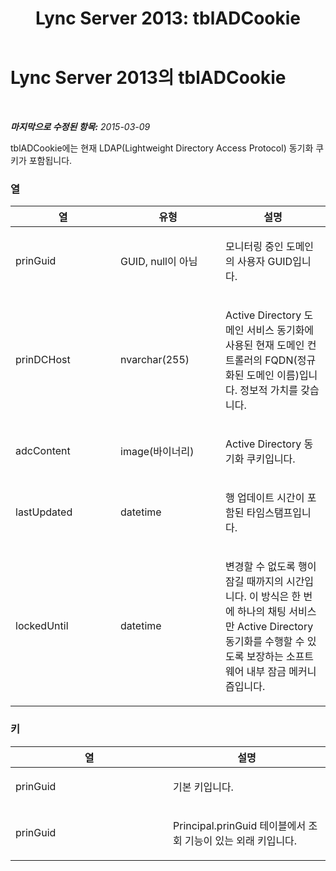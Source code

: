 ﻿---
title: 'Lync Server 2013: tblADCookie'
TOCTitle: tblADCookie
ms:assetid: 0a9102c4-47aa-40ea-8a0d-20e72ab09848
ms:mtpsurl: https://technet.microsoft.com/ko-kr/library/Gg558610(v=OCS.15)
ms:contentKeyID: 49302752
ms.date: 08/10/2015
mtps_version: v=OCS.15
ms.translationtype: HT
---

# Lync Server 2013의 tblADCookie

 

_**마지막으로 수정된 항목:** 2015-03-09_

tblADCookie에는 현재 LDAP(Lightweight Directory Access Protocol) 동기화 쿠키가 포함됩니다.

### 열

<table>
<colgroup>
<col style="width: 33%" />
<col style="width: 33%" />
<col style="width: 33%" />
</colgroup>
<thead>
<tr class="header">
<th>열</th>
<th>유형</th>
<th>설명</th>
</tr>
</thead>
<tbody>
<tr class="odd">
<td><p>prinGuid</p></td>
<td><p>GUID, null이 아님</p></td>
<td><p>모니터링 중인 도메인의 사용자 GUID입니다.</p></td>
</tr>
<tr class="even">
<td><p>prinDCHost</p></td>
<td><p>nvarchar(255)</p></td>
<td><p>Active Directory 도메인 서비스 동기화에 사용된 현재 도메인 컨트롤러의 FQDN(정규화된 도메인 이름)입니다. 정보적 가치를 갖습니다.</p></td>
</tr>
<tr class="odd">
<td><p>adcContent</p></td>
<td><p>image(바이너리)</p></td>
<td><p>Active Directory 동기화 쿠키입니다.</p></td>
</tr>
<tr class="even">
<td><p>lastUpdated</p></td>
<td><p>datetime</p></td>
<td><p>행 업데이트 시간이 포함된 타임스탬프입니다.</p></td>
</tr>
<tr class="odd">
<td><p>lockedUntil</p></td>
<td><p>datetime</p></td>
<td><p>변경할 수 없도록 행이 잠길 때까지의 시간입니다. 이 방식은 한 번에 하나의 채팅 서비스만 Active Directory 동기화를 수행할 수 있도록 보장하는 소프트웨어 내부 잠금 메커니즘입니다.</p></td>
</tr>
</tbody>
</table>


### 키

<table>
<colgroup>
<col style="width: 50%" />
<col style="width: 50%" />
</colgroup>
<thead>
<tr class="header">
<th>열</th>
<th>설명</th>
</tr>
</thead>
<tbody>
<tr class="odd">
<td><p>prinGuid</p></td>
<td><p>기본 키입니다.</p></td>
</tr>
<tr class="even">
<td><p>prinGuid</p></td>
<td><p>Principal.prinGuid 테이블에서 조회 기능이 있는 외래 키입니다.</p></td>
</tr>
</tbody>
</table>

